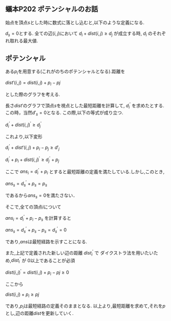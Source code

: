 
## 蟻本P202 ポテンシャルのお話

始点を頂点$s$とした時に数式に落とし込むと,以下のような定義になる.

$d_{s}=0$とする.
全ての辺$(i,j)$において $d_{i}+dist(i,j) \geq d_{j}$ が成立する時, $d_{i}$ のそれぞれ取れる最大値.

## ポテンシャル

ある$p_{i}$を用意する(これがのちのポテンシャルとなる).距離を

$dist'(i,j)=dist(i,j)+p_{i}-p{j}$

とした際のグラフを考える.

長さ$dist'$のグラフで頂点$s$を視点とした最短距離を計算して, $d_{i}^{\prime}$ を求めたとする.
この時，当然$d'_{s}=0$となる.
この際,以下の等式が成り立つ.

$d_{i}^{\prime} +dist(i,j)^{\prime} \geq d_{j}^{\prime}$

これより,以下変形

$d_{i}^{\prime}+dist'(i,j)+p_{i}-p_{j} \geq d'_{j}$

$d_{i}^{\prime} + p_{i} + dist(i,j)^{\prime} \geq d_{j}^{\prime}+p_{j}$

ここで $ans_{i} = d_{i}^{\prime}+p_{i}$ とすると最短距離の定義を満たしている.しかし,このとき,

$ans_{s}=d_{s}^{\prime}+p_{s}=p_{s}$

であるから$ans_{s}=0$を満たさない．

そこで,全ての頂点$i$について

$ans_{i}=d_{i}^{\prime}+p_{i}-p_{s}$
を計算すると

$ans_{s}=d_{s}^{\prime}+p_{s}-p_{s}=d_{s}^{\prime}=0$

であり,$ans$は最短経路を示すことになる.

また,上記で定義された新しい辺の距離 
$dist_{i}^{\prime}$ で ダイクストラ法を用いたいため,$dist_{i}^{\prime}$ が $0$以上であることが必須

$dist(i,j)^{\prime}=dist(i,j)+p_{i}-p{j} \geq 0$

ここから

$dist(i,j)+p_{i} \geq p{j}$

であり,$p_{i}$は最短経路の定義そのままとなる.
以上より,最短距離を求めて,それを$p$とし,辺の距離$dist$を更新していく.